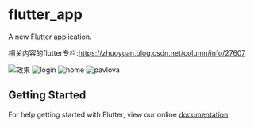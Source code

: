 # flutter_app

A new Flutter application.

相关内容的flutter专栏:https://zhuoyuan.blog.csdn.net/column/info/27607

![效果](./images/a.png)
![login](./images/login.png)
![home](./images/home.png)
![pavlova](./images/pavlova.png)
## Getting Started

For help getting started with Flutter, view our online
[documentation](https://flutter.io/).

